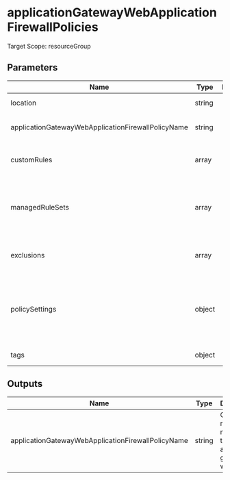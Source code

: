 ﻿# applicationGatewayWebApplicationFirewallPolicies

Target Scope: resourceGroup

## Parameters
| Name | Type | Required | Validation | Default value | Description |
| -- |  -- | -- | -- | -- | -- |
| location | string | <input type="checkbox"> | None | <pre>resourceGroup().location</pre> | Specifies the Azure location where the resource should be created. Defaults to the resourcegroup location. |
| applicationGatewayWebApplicationFirewallPolicyName | string | <input type="checkbox" checked> | Length between 1-80 | <pre></pre> | The resourcename of the Web Application Firewall policy name to be used. |
| customRules | array | <input type="checkbox"> | None | <pre>[]</pre> | The custom rules inside the policy. For array/object structure, please refer to https://docs.microsoft.com/en-us/azure/templates/microsoft.network/applicationgatewaywebapplicationfirewallpolicies?tabs=bicep#webapplicationfirewallcustomrule. |
| managedRuleSets | array | <input type="checkbox"> | None | <pre>[<br>  {<br>    ruleSetType: 'OWASP'<br>    ruleSetVersion: '3.1'<br>  }<br>]</pre> | The managed rule sets that are associated with the policy. This defaults to OWASP 3.1. For array/object structure, please refer to https://docs.microsoft.com/en-us/azure/templates/microsoft.network/applicationgatewaywebapplicationfirewallpolicies?tabs=bicep#managedruleset. |
| exclusions | array | <input type="checkbox"> | None | <pre>[]</pre> | Sometimes WAF might block a request that you want to allow for your application. WAF exclusion lists allow you to omit certain request attributes from a WAF evaluation. The rest of the request is evaluated as normal, please refer to [the docs](https://learn.microsoft.com/en-us/azure/web-application-firewall/ag/application-gateway-waf-configuration?tabs=bicep).<br><details><br>&nbsp;&nbsp;&nbsp;<summary>Click to show example</summary><br>&nbsp;&nbsp;&nbsp;exclusions: [<br>&nbsp;&nbsp;&nbsp;&nbsp;&nbsp;{<br>&nbsp;&nbsp;&nbsp;&nbsp;&nbsp;&nbsp;&nbsp;// Exclude all cookies <br>&nbsp;&nbsp;&nbsp;&nbsp;&nbsp;&nbsp;&nbsp;matchVariable: 'RequestCookieNames'<br>&nbsp;&nbsp;&nbsp;&nbsp;&nbsp;&nbsp;&nbsp;selectorMatchOperator: 'EqualsAny'<br>&nbsp;&nbsp;&nbsp;&nbsp;&nbsp;&nbsp;&nbsp;selector: '*'<br>&nbsp;&nbsp;&nbsp;&nbsp;&nbsp;}<br>&nbsp;&nbsp;&nbsp;]<br></details> |
| policySettings | object | <input type="checkbox"> | None | <pre>{<br>  requestBodyCheck: true<br>  maxRequestBodySizeInKb: 128<br>  fileUploadLimitInMb: 100<br>  state: 'Enabled'<br>  mode: 'Prevention'<br>}</pre> | The PolicySettings for policy. This defaults to an enabled policy in prevention mode. For array/object structure, please refer to https://docs.microsoft.com/en-us/azure/templates/microsoft.network/applicationgatewaywebapplicationfirewallpolicies?tabs=bicep#policysettings. |
| tags | object | <input type="checkbox"> | None | <pre>{}</pre> | The tags to apply to this resource. This is an object with key/value pairs.<br><details><br>&nbsp;&nbsp;&nbsp;<summary>Click to show example</summary><br>&nbsp;&nbsp;&nbsp;tags: {<br>&nbsp;&nbsp;&nbsp;&nbsp;&nbsp;FirstTag: myvalue<br>&nbsp;&nbsp;&nbsp;&nbsp;&nbsp;SecondTag: another value<br>&nbsp;&nbsp;&nbsp;}<br></details> |

## Outputs
| Name | Type | Description |
| -- |  -- | -- |
| applicationGatewayWebApplicationFirewallPolicyName | string | Ouputs the resource name of this application gateway waf policy. |
